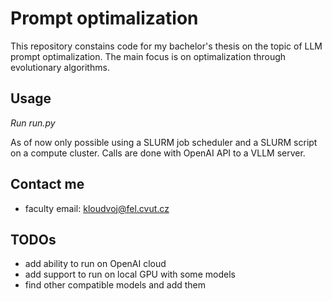 # Prompt optimalization
This repository constains code for my bachelor's thesis on the topic of LLM prompt optimalization.
The main focus is on optimalization through evolutionary algorithms.

## Usage
*Run run.py*

As of now only possible using a SLURM job scheduler and a SLURM script on a compute cluster. 
Calls are done with OpenAI API to a VLLM server.

## Contact me
- faculty email: kloudvoj@fel.cvut.cz

## TODOs
- add ability to run on OpenAI cloud
- add support to run on local GPU with some models
- find other compatible models and add them

